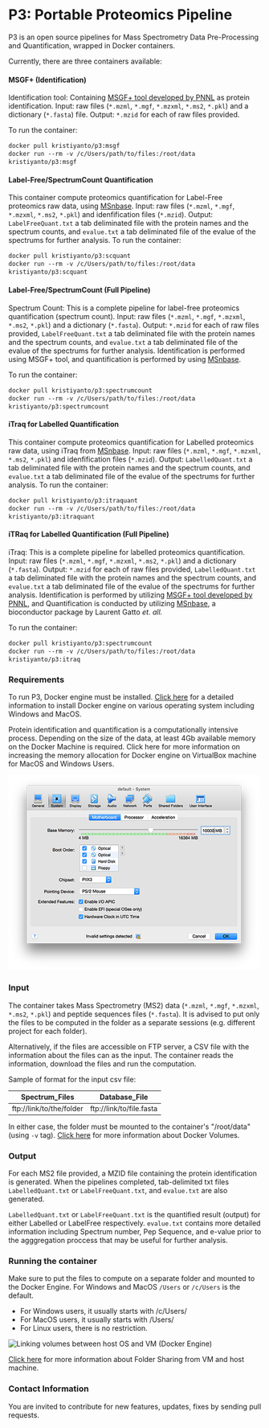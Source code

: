 
# P3: Portable Proteomics Pipeline
P3 is an open source pipelines for Mass Spectrometry Data Pre-Processing and Quantification, wrapped in Docker containers. 

Currently, there are three containers available:

#### MSGF+ (Identification)
Identification tool: Containing [MSGF+ tool developed by PNNL](https://omics.pnl.gov/software/ms-gf) as protein identification. Input: raw files (```*.mzml```, ```*.mgf```, ```*.mzxml```, ```*.ms2```, ```*.pkl```) and a dictionary (```*.fasta```) file. Output: ```*.mzid``` for each of raw files provided.

To run the container: 
```
docker pull kristiyanto/p3:msgf
docker run --rm -v /c/Users/path/to/files:/root/data kristiyanto/p3:msgf 
```

#### Label-Free/SpectrumCount Quantification
This container compute proteomics quantification for Label-Free proteomics raw data, using [MSnbase](http://bioconductor.org/packages/release/bioc/html/MSnbase.html). Input: raw files (```*.mzml```, ```*.mgf```, ```*.mzxml```, ```*.ms2```, ```*.pkl```) and idenfification files (```*.mzid```). Output: ```LabelFreeQuant.txt``` a tab deliminated file with the protein names and the spectrum counts, and ```evalue.txt``` a tab deliminated file of the evalue of the spectrums for further analysis. 
To run the container:
```
docker pull kristiyanto/p3:scquant
docker run --rm -v /c/Users/path/to/files:/root/data kristiyanto/p3:scquant
```



#### Label-Free/SpectrumCount (Full Pipeline)
Spectrum Count: This is a complete pipeline for label-free proteomics quantification (spectrum count). Input: raw files (```*.mzml```, ```*.mgf```, ```*.mzxml```, ```*.ms2```, ```*.pkl```) and a dictionary (```*.fasta```). Output: ```*.mzid``` for each of raw files provided, ```LabelFreeQuant.txt``` a tab deliminated file with the protein names and the spectrum counts, and ```evalue.txt``` a tab deliminated file of the evalue of the spectrums for further analysis. Identification is performed using MSGF+ tool, and quantification is performed by using  [MSnbase](http://bioconductor.org/packages/release/bioc/html/MSnbase.html).

To run the container:
```
docker pull kristiyanto/p3:spectrumcount
docker run --rm -v /c/Users/path/to/files:/root/data kristiyanto/p3:spectrumcount
```
#### iTraq for Labelled  Quantification
This container compute proteomics quantification for Labelled proteomics raw data, using iTraq from [MSnbase](http://bioconductor.org/packages/release/bioc/html/MSnbase.html). Input: raw files (```*.mzml```, ```*.mgf```, ```*.mzxml```, ```*.ms2```, ```*.pkl```) and idenfification files (```*.mzid```). Output: ```LabelledQuant.txt``` a tab deliminated file with the protein names and the spectrum counts, and ```evalue.txt``` a tab deliminated file of the evalue of the spectrums for further analysis. 
To run the container:
```
docker pull kristiyanto/p3:itraquant
docker run --rm -v /c/Users/path/to/files:/root/data kristiyanto/p3:itraquant
```


#### iTRaq for Labelled Quantification (Full Pipeline)
iTraq: This is a complete pipeline for labelled proteomics quantification. Input: raw files (```*.mzml```, ```*.mgf```, ```*.mzxml```, ```*.ms2```, ```*.pkl```) and a dictionary (```*.fasta```). Output: ```*.mzid``` for each of raw files provided, ```LabelledQuant.txt``` a tab deliminated file with the protein names and the spectrum counts, and ```evalue.txt``` a tab deliminated file of the evalue of the spectrums for further analysis. Identification is performed by utilizing [MSGF+ tool developed by PNNL](https://omics.pnl.gov/software/ms-gf), and Quantification is conducted by utilizing [MSnbase](http://bioconductor.org/packages/release/bioc/html/MSnbase.html), a bioconductor package by Laurent Gatto _et. all._

To run the container:
```
docker pull kristiyanto/p3:spectrumcount
docker run --rm -v /c/Users/path/to/files:/root/data kristiyanto/p3:itraq 
```

### Requirements
To run P3, Docker engine must be installed. [Click here](https://docs.docker.com/engine/installation/) for a detailed information to install Docker engine on various operating system including Windows and MacOS.

Protein identification and quantification is a computationally intensive process. Depending on the size of the data, at least 4Gb available memory on the Docker Machine is required. Click here for more information on increasing the memory allocation for Docker engine on VirtualBox machine for MacOS and Windows Users.

![Adjusting RAM allocation for Docker Machine](media/ram.png)

### Input 
The container takes Mass Spectrometry  (MS2) data (```*.mzml```, ```*.mgf```, ```*.mzxml```, ```*.ms2```, ```*.pkl```) and peptide sequences files (```*.fasta```). It is advised to put only the files to be computed in the folder as a separate sessions (e.g. different project for each folder).

Alternatively, if the files are accessible on FTP server, a CSV file with the information about the files can as the input. The container reads the information, download the files and run the computation.

Sample of format for the input csv file:

| Spectrum_Files | Database_File |
| --- | --- |
| ftp://link/to/the/folder | ftp://link/to/file.fasta |

In either case, the folder must be mounted to the container's "/root/data" (using ```-v``` tag). [Click here](http://container-solutions.com/understanding-volumes-docker/) for more information about Docker Volumes. 

### Output
For each MS2 file provided, a MZID file containing the protein identification is generated. When the pipelines completed, tab-delimited txt files ```LabelledQuant.txt``` or ```LabelFreeQuant.txt```, and ```evalue.txt``` are also generated. 

```LabelledQuant.txt``` or ```LabelFreeQuant.txt``` is the quantified result (output) for either Labelled or LabelFree respectively. ```evalue.txt``` contains more detailed information including Spectrum number, Pep Sequence, and e-value prior to the agggregation proccess that may be useful for further analysis.

### Running the container
Make sure to put the files to compute on a separate folder and mounted to the Docker Engine. For Windows and MacOS ```/Users``` or ```/c/Users``` is the default. 

* For Windows users, it usually starts with /c/Users/
* For MacOS users, it usually starts with /Users/
* For Linux users, there is no restriction.

![Linking volumes between host OS and VM (Docker Engine)](media/vmvolume.png)

[Click here](https://www.virtualbox.org/manual/ch04.htmlftp) for more information about Folder Sharing from VM and host machine.


### Contact Information

You are invited to contribute for new features, updates, fixes by sending pull requests.
